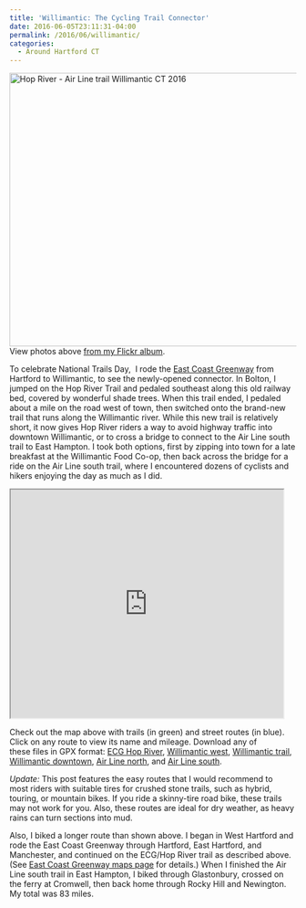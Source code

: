 ```yaml
---
title: 'Willimantic: The Cycling Trail Connector'
date: 2016-06-05T23:11:31-04:00
permalink: /2016/06/willimantic/
categories:
  - Around Hartford CT
---
```

<a data-flickr-embed="true" data-footer="true"  href="https://www.flickr.com/photos/56513965@N06/albums/72157668920125352" title="Hop River - Air Line trail Willimantic CT 2016"><img src="https://live.staticflickr.com/7793/27487139745_fa24976a63_z.jpg" width="640" height="479" alt="Hop River - Air Line trail Willimantic CT 2016"></a><script async src="//embedr.flickr.com/assets/client-code.js" charset="utf-8"></script>
View photos above [from my Flickr album](https://www.flickr.com/photos/56513965@N06/albums/72157668920125352).

To celebrate National Trails Day,  I rode the [East Coast Greenway](http://greenway.org) from Hartford to Willimantic, to see the newly-opened connector. In Bolton, I jumped on the Hop River Trail and pedaled southeast along this old railway bed, covered by wonderful shade trees. When this trail ended, I pedaled about a mile on the road west of town, then switched onto the brand-new trail that runs along the Willimantic river. While this new trail is relatively short, it now gives Hop River riders a way to avoid highway traffic into downtown Willimantic, or to cross a bridge to connect to the Air Line south trail to East Hampton. I took both options, first by zipping into town for a late breakfast at the Willimantic Food Co-op, then back across the bridge for a ride on the Air Line south trail, where I encountered dozens of cyclists and hikers enjoying the day as much as I did.

<iframe src="https://jackdougherty.github.io/bikemapcode/willimantic2016.html" width="95%" height="400px"></iframe>

Check out the map above with trails (in green) and street routes (in blue). Click on any route to view its name and mileage. Download any of these files in GPX format: [ECG Hop River](https://raw.githubusercontent.com/JackDougherty/bikemapcode/master/routes/ECG-HopRiver-trail.gpx), [Willimantic west](https://raw.githubusercontent.com/JackDougherty/bikemapcode/master/routes/ECG-Willimantic-west-road.gpx), [Willimantic trail](https://raw.githubusercontent.com/JackDougherty/bikemapcode/master/routes/ECG-Willimantic-trail.gpx), [Willimantic downtown](https://raw.githubusercontent.com/JackDougherty/bikemapcode/master/routes/ECG-Willimantic-downtown-road.gpx), [Air Line north](https://raw.githubusercontent.com/JackDougherty/bikemapcode/master/routes/ECG-Willimantic-Airline-north-trail.gpx), and [Air Line south](https://raw.githubusercontent.com/JackDougherty/bikemapcode/master/routes/Airline-south-trail.gpx).

_Update:_ This post features the easy routes that I would recommend to most riders with suitable tires for crushed stone trails, such as hybrid, touring, or mountain bikes. If you ride a skinny-tire road bike, these trails may not work for you. Also, these routes are ideal for dry weather, as heavy rains can turn sections into mud.

Also, I biked a longer route than shown above. I began in West Hartford and rode the East Coast Greenway through Hartford, East Hartford, and Manchester, and continued on the ECG/Hop River trail as described above. (See [East Coast Greenway maps page](http://www.greenway.org/explore/maps) for details.) When I finished the Air Line south trail in East Hampton, I biked through Glastonbury, crossed on the ferry at Cromwell, then back home through Rocky Hill and Newington. My total was 83 miles.
